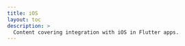```yaml
---
title: iOS
layout: toc
description: >
  Content covering integration with iOS in Flutter apps.
---
```


